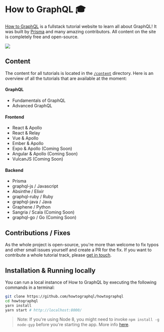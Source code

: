 # How to GraphQL 🎓

[How to GraphQL](https://www.howtographql.com) is a fullstack tutorial website to learn all about GraphQL! It was built by [Prisma](https://www.prisma.io) and many amazing contributors. All content on the site is completely free and open-source.

[![](http://i.imgur.com/67oYe9q.png)](https://www.howtographql.com)

## Content

The content for all tutorials is located in the  [`/content`](https://github.com/howtographql/howtographql/tree/master/content) directory. Here is an overview of all the tutorials that are available at the moment:

#### GraphQL

- Fundamentals of GraphQL
- Advanced GraphQL

#### Frontend

- React & Apollo
- React & Relay
- Vue & Apollo
- Ember & Apollo
- Expo & Apollo (Coming Soon)
- Angular & Apollo (Coming Soon)
- VulcanJS (Coming Soon)

#### Backend

- Prisma
- graphql-js / Javascript
- Absinthe / Elixir
- graphql-ruby / Ruby
- graphql-java / Java
- Graphene / Python
- Sangria / Scala (Coming Soon)
- graphql-go / Go (Coming Soon)

## Contributions / Fixes

As the whole project is open-source, you're more than welcome to fix typos and other small issues yourself and create a PR for the fix. If you want to contribute a whole tutorial track, please [get in touch](mailto:burk@prisma.io).

## Installation & Running locally

You can run a local instance of How to GraphQL by executing the following commands in a terminal:

```sh
git clone https://github.com/howtographql/howtographql
cd howtographql
yarn install
yarn start # http://localhost:8000/
```

> Note: If you're using Node 8, you might need to invoke `npm install -g node-gyp` before you're starting the app. More info [here](https://github.com/gatsbyjs/gatsby/issues/1754).
